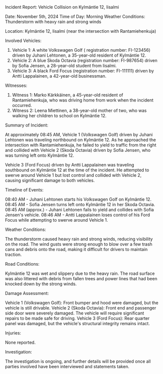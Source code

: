 Incident Report: Vehicle Collision on Kylmäntie 12, Iisalmi

Date: November 5th, 2024
Time of Day: Morning
Weather Conditions: Thunderstorm with heavy rain and strong winds

Location: Kylmäntie 12, Iisalmi (near the intersection with Rantamiehenkuja)

Involved Vehicles:

1. Vehicle 1: A white Volkswagen Golf ( registration number: FI-123456) driven by Juhani Lehtonen, a 35-year-old resident of Kylmäntie 12.
2. Vehicle 2: A blue Skoda Octavia (registration number: FI-987654) driven by Sofia Jensen, a 28-year-old student from Iisalmi.
3. Vehicle 3: A black Ford Focus (registration number: FI-111111) driven by Antti Lappalainen, a 42-year-old businessman.

Witnesses:

1. Witness 1: Marko Kärkkäinen, a 45-year-old resident of Rantamiehenkuja, who was driving home from work when the incident occurred.
2. Witness 2: Leena Miettinen, a 38-year-old mother of two, who was walking her children to school on Kylmäntie 12.

Summary of Incident:

At approximately 08:45 AM, Vehicle 1 (Volkswagen Golf) driven by Juhani Lehtonen was traveling northbound on Kylmäntie 12. As he approached the intersection with Rantamiehenkuja, he failed to yield to traffic from the right and collided with Vehicle 2 (Skoda Octavia) driven by Sofia Jensen, who was turning left onto Kylmäntie 12.

Vehicle 3 (Ford Focus) driven by Antti Lappalainen was traveling southbound on Kylmäntie 12 at the time of the incident. He attempted to swerve around Vehicle 1 but lost control and collided with Vehicle 2, causing significant damage to both vehicles.

Timeline of Events:

08:40 AM - Juhani Lehtonen starts his Volkswagen Golf on Kylmäntie 12.
08:45 AM - Sofia Jensen turns left onto Kylmäntie 12 in her Skoda Octavia.
08:45 AM (approx.) - Juhani Lehtonen fails to yield and collides with Sofia Jensen's vehicle.
08:46 AM - Antti Lappalainen loses control of his Ford Focus while attempting to swerve around Vehicle 1.

Weather Conditions:

The thunderstorm caused heavy rain and strong winds, reducing visibility on the road. The wind gusts were strong enough to blow over a few trash cans and debris onto the road, making it difficult for drivers to maintain traction.

Road Conditions:

Kylmäntie 12 was wet and slippery due to the heavy rain. The road surface was also littered with debris from fallen trees and power lines that had been knocked down by the strong winds.

Damage Assessment:

Vehicle 1 (Volkswagen Golf): Front bumper and hood were damaged, but the vehicle is still drivable.
Vehicle 2 (Skoda Octavia): Front end and passenger side door were severely damaged. The vehicle will require significant repairs to be made safe for driving.
Vehicle 3 (Ford Focus): Rear quarter panel was damaged, but the vehicle's structural integrity remains intact.

Injuries:

None reported.

Investigation:

The investigation is ongoing, and further details will be provided once all parties involved have been interviewed and statements taken.